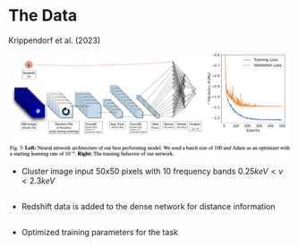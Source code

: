 # The Data

Krippendorf et al. (2023)

<div class="grid grid-cols-3 justify-center justify-items-center items-start">
<div class="col-span-2 self-center">
  <img src="/images/baseline_architecture.png" class="max-h-100 shadow-xl" />
</div>
<div class="list ml-5">

* Cluster image input 50x50 pixels with 10 frequency bands $0.25keV < \nu < 2.3keV$
* Redshift data is added to the dense network for distance information
* Optimized training parameters for the task

</div>
</div>

<style>

  .list li{
    margin-bottom: 1.8rem !important;
  }
</style>